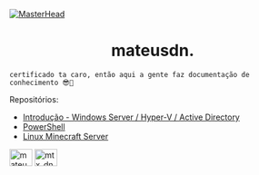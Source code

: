[![MasterHead](https://cdnb.artstation.com/p/assets/images/images/056/226/281/original/mateus-m-cc.gif?1668735319)](https://www.artstation.com/matd2d)
<h1 align="center">mateusdn.</h1>

`certificado ta caro, então aqui a gente faz documentação de conhecimento 😎🤙`

Repositórios:
 * <a href="https://github.com/mateusdn/homelab/">Introdução - Windows Server / Hyper-V / Active Directory</a>
 * <a href="https://github.com/mateusdn/homelab/">PowerShell</a>
 * <a href="https://github.com/mateusdn/linux-minecraft-server">Linux Minecraft Server</a>




<p align="left">
<a href="https://linkedin.com/in/mateusdn" target="blank"><img align="center" src="https://raw.githubusercontent.com/rahuldkjain/github-profile-readme-generator/master/src/images/icons/Social/linked-in-alt.svg" alt="mateusdn" height="30" width="40" /></a>
<a href="https://instagram.com/mtx_dn" target="blank"><img align="center" src="https://raw.githubusercontent.com/rahuldkjain/github-profile-readme-generator/master/src/images/icons/Social/instagram.svg" alt="mtx_dn" height="30" width="40" /></a>
</p>
